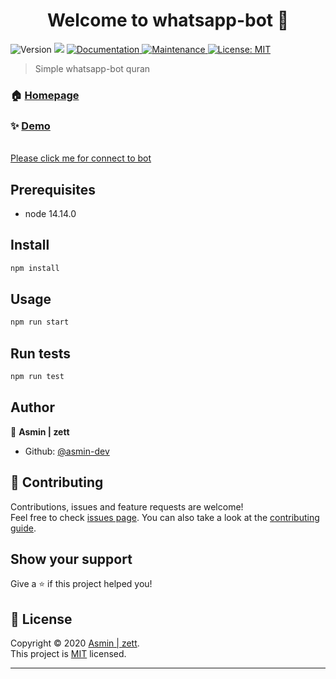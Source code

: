 <h1 align="center">Welcome to whatsapp-bot 👋</h1>
<p>
  <img alt="Version" src="https://img.shields.io/badge/version-1.0.0-blue.svg?cacheSeconds=2592000" />
  <img src="https://img.shields.io/badge/node-14.14.0-blue.svg" />
  <a href="https://github.com/asmin-dev/whatsbot#readme" target="_blank">
    <img alt="Documentation" src="https://img.shields.io/badge/documentation-yes-brightgreen.svg" />
  </a>
  <a href="https://github.com/asmin-dev/whatsbot/graphs/commit-activity" target="_blank">
    <img alt="Maintenance" src="https://img.shields.io/badge/Maintained%3F-yes-green.svg" />
  </a>
  <a href="https://github.com/asmin-dev/whatsbot/blob/master/LICENSE" target="_blank">
    <img alt="License: MIT" src="https://img.shields.io/github/license/asmin-dev/whatsapp-bot" />
  </a>
</p>

> Simple whatsapp-bot quran

### 🏠 [Homepage](https://github.com/asmin-dev/whatsbot#readme)

### ✨ [Demo](https://video.xx.fbcdn.net/v/t42.9040-2/130030717_406054017183891_7857266030472196130_n.mp4?_nc_cat=108&ccb=2&_nc_sid=985c63&efg=eyJybHIiOjMwMCwicmxhIjo1MzUsInZlbmNvZGVfdGFnIjoibGVnYWN5X3NkIn0%3D&_nc_eui2=AeFFHyo7ot8-8kyC-jlIde_j_Vx8qKVxosr9XHyopXGiyt9uQ2LoWsSyRmEcbj9AkNFOpSQXPQ3s3NbZblFt6cXP&_nc_ohc=c1ZJQ8lr0gcAX8j6kJS&_nc_ht=video.fupg1-1.fna&oh=085df137af3eefb7ddb05dd7adb062ee&oe=5FCC9074)

<br><a href="http://wa.me/6282290241942?text=!command">Please click me for connect to bot</a><br>

## Prerequisites

- node 14.14.0

## Install

```sh
npm install
```

## Usage

```sh
npm run start
```

## Run tests

```sh
npm run test
```

## Author

👤 **Asmin | zett**

- Github: [@asmin-dev](https://github.com/asmin-dev)

## 🤝 Contributing

Contributions, issues and feature requests are welcome!<br />Feel free to check [issues page](https://github.com/asmin-dev/whatsbot/issues). You can also take a look at the [contributing guide](https://github.com/asmin-dev/whatsbot/blob/master/CONTRIBUTING.md).

## Show your support

Give a ⭐️ if this project helped you!

## 📝 License

Copyright © 2020 [Asmin | zett](https://github.com/asmin-dev).<br />
This project is [MIT](https://github.com/asmin-dev/whatsbot/blob/master/LICENSE) licensed.

---
